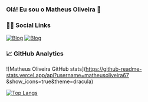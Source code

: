 ### Olá! Eu sou o Matheus Oliveira 👋


###  👨‍💻 Social Links 
[![Blog](https://img.shields.io/badge/LinkedIn-0077B5?style=for-the-badge&logo=linkedin&logoColor=white)](https://img.shields.io/badge/LinkedIn-0077B5?style=for-the-badge&logo=linkedin&logoColor=white)
[![Blog](https://img.shields.io/badge/WhatsApp-25D366?style=for-the-badge&logo=whatsapp&logoColor=white)](https://whats.link/tecnology)

### 📈 GitHub Analytics
![Matheus Oliveira GitHub stats](https://github-readme-stats.vercel.app/api?username=matheusoliveira67 &show_icons=true&theme=dracula)


[![Top Langs](https://github-readme-stats.vercel.app/api/top-langs/?username=matheusoliveira67&hide_progress=true)](https://github.com/matheusoliveira67/github-readme-stats)

